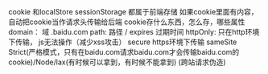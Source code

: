 cookie 和localStore sessionStorage 都属于前端存储
如果cookie里面有内容，自动把cookie当作请求头传输给后端
cookie存什么东西，怎么存，哪些属性
domain： 域 .baidu.com
path:  路径 /
expires   过期时间
httpOnly: 只在http环境下传输， js无法操作（减少xss攻击）
secure  https环境下传输
sameSite Strict(严格模式，只有在baidu.com请求baidu.com才会传输baidu.com的cookie)/Node/lax(有时候可以拿到，有时候不能拿到)   (跨站请求伪造)
